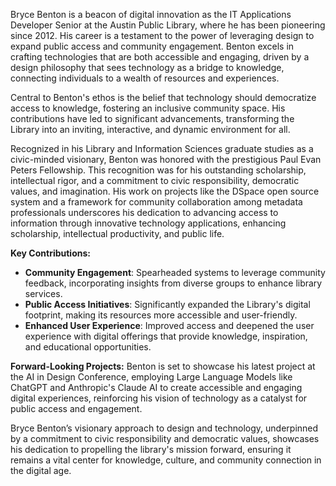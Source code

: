 
Bryce Benton is a beacon of digital innovation as the IT Applications Developer Senior at the Austin Public Library, where he has been pioneering since 2012. His career is a testament to the power of leveraging design to expand public access and community engagement. Benton excels in crafting technologies that are both accessible and engaging, driven by a design philosophy that sees technology as a bridge to knowledge, connecting individuals to a wealth of resources and experiences.

Central to Benton's ethos is the belief that technology should democratize access to knowledge, fostering an inclusive community space. His contributions have led to significant advancements, transforming the Library into an inviting, interactive, and dynamic environment for all.

Recognized in his Library and Information Sciences graduate studies as a civic-minded visionary, Benton was honored with the prestigious Paul Evan Peters Fellowship. This recognition was for his outstanding scholarship, intellectual rigor, and a commitment to civic responsibility, democratic values, and imagination. His work on projects like the DSpace open source system and a framework for community collaboration among metadata professionals underscores his dedication to advancing access to information through innovative technology applications, enhancing scholarship, intellectual productivity, and public life.

**Key Contributions:**
- **Community Engagement**: Spearheaded systems to leverage community feedback, incorporating insights from diverse groups to enhance library services.
- **Public Access Initiatives**: Significantly expanded the Library's digital footprint, making its resources more accessible and user-friendly.
- **Enhanced User Experience**: Improved access and deepened the user experience with digital offerings that provide knowledge, inspiration, and educational opportunities.

**Forward-Looking Projects:**
Benton is set to showcase his latest project at the AI in Design Conference, employing Large Language Models like ChatGPT and Anthropic's Claude AI to create accessible and engaging digital experiences, reinforcing his vision of technology as a catalyst for public access and engagement.

Bryce Benton’s visionary approach to design and technology, underpinned by a commitment to civic responsibility and democratic values, showcases his dedication to propelling the library's mission forward, ensuring it remains a vital center for knowledge, culture, and community connection in the digital age.
